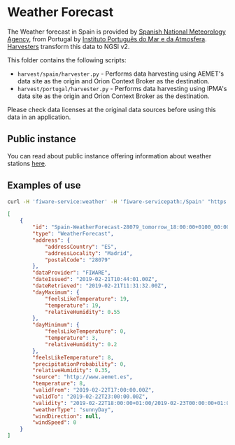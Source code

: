 # Weather Forecast

The Weather forecast in Spain is provided by 
[Spanish National Meteorology Agency](http://aemet.es), from Portugal by 
[Instituto Português do Mar e da Atmosfera](http://www.ipma.pt/pt). 
[Harvesters](./harvesters) transform this data to NGSI v2.

This folder contains the following scripts:
- `harvest/spain/harvester.py` - Performs data harvesting using
    AEMET's data site as the origin and Orion Context Broker as the destination.
- `harvest/portugal/harvester.py` - Performs data harvesting using
    IPMA's data site as the origin and Orion Context Broker as the destination.

Please check data licenses at the original data sources before using this data
in an application.

## Public instance

You can read about public instance offering information about weather stations [here](../../gsma.md).

## Examples of use

```bash
curl -H 'fiware-service:weather' -H 'fiware-servicepath:/Spain' "https://orion.lab.fiware.org/v2/entities?type=WeatherForecast&q=address.addressLocality:Madrid&options=keyValues&limit=1"
```

```json
[
    {
        "id": "Spain-WeatherForecast-28079_tomorrow_18:00:00+0100_00:00:00+0100",
        "type": "WeatherForecast",
        "address": {
            "addressCountry": "ES",
            "addressLocality": "Madrid",
            "postalCode": "28079"
        },
        "dataProvider": "FIWARE",
        "dateIssued": "2019-02-21T10:44:01.00Z",
        "dateRetrieved": "2019-02-21T11:31:32.00Z",
        "dayMaximum": {
            "feelsLikeTemperature": 19,
            "temperature": 19,
            "relativeHumidity": 0.55
        },
        "dayMinimum": {
            "feelsLikeTemperature": 0,
            "temperature": 3,
            "relativeHumidity": 0.2
        },
        "feelsLikeTemperature": 8,
        "precipitationProbability": 0,
        "relativeHumidity": 0.35,
        "source": "http://www.aemet.es",
        "temperature": 8,
        "validFrom": "2019-02-22T17:00:00.00Z",
        "validTo": "2019-02-22T23:00:00.00Z",
        "validity": "2019-02-22T18:00:00+01:00/2019-02-23T00:00:00+01:00",
        "weatherType": "sunnyDay",
        "windDirection": null,
        "windSpeed": 0
    }
]
```
